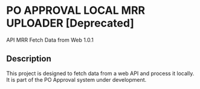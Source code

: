 # PO APPROVAL LOCAL MRR UPLOADER [Deprecated]

API MRR Fetch Data from Web 1.0.1

## Description

This project is designed to fetch data from a web API and process it locally. It is part of the PO Approval system under development.
